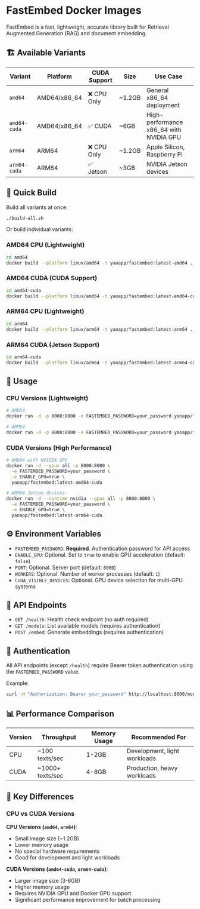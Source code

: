 # FastEmbed Docker Images

FastEmbed is a fast, lightweight, accurate library built for Retrieval Augmented Generation (RAG) and document embedding.

## 🏗️ Available Variants

| Variant      | Platform     | CUDA Support | Size   | Use Case                                |
| ------------ | ------------ | ------------ | ------ | --------------------------------------- |
| `amd64`      | AMD64/x86_64 | ❌ CPU Only  | ~1.2GB | General x86_64 deployment               |
| `amd64-cuda` | AMD64/x86_64 | ✅ CUDA      | ~6GB   | High-performance x86_64 with NVIDIA GPU |
| `arm64`      | ARM64        | ❌ CPU Only  | ~1.2GB | Apple Silicon, Raspberry Pi             |
| `arm64-cuda` | ARM64        | ✅ Jetson    | ~3GB   | NVIDIA Jetson devices                   |

## 🚀 Quick Build

Build all variants at once:

```bash
./build-all.sh
```

Or build individual variants:

### AMD64 CPU (Lightweight)

```bash
cd amd64
docker build --platform linux/amd64 -t yaoapp/fastembed:latest-amd64 .
```

### AMD64 CUDA (CUDA Support)

```bash
cd amd64-cuda
docker build --platform linux/amd64 -t yaoapp/fastembed:latest-amd64-cuda .
```

### ARM64 CPU (Lightweight)

```bash
cd arm64
docker build --platform linux/arm64 -t yaoapp/fastembed:latest-arm64 .
```

### ARM64 CUDA (Jetson Support)

```bash
cd arm64-cuda
docker build --platform linux/arm64 -t yaoapp/fastembed:latest-arm64-cuda .
```

## 🎯 Usage

### CPU Versions (Lightweight)

```bash
# AMD64
docker run -d -p 8000:8000 -e FASTEMBED_PASSWORD=your_password yaoapp/fastembed:latest-amd64

# ARM64
docker run -d -p 8000:8000 -e FASTEMBED_PASSWORD=your_password yaoapp/fastembed:latest-arm64
```

### CUDA Versions (High Performance)

```bash
# AMD64 with NVIDIA GPU
docker run -d --gpus all -p 8000:8000 \
  -e FASTEMBED_PASSWORD=your_password \
  -e ENABLE_GPU=true \
  yaoapp/fastembed:latest-amd64-cuda

# ARM64 Jetson devices
docker run -d --runtime nvidia --gpus all -p 8000:8000 \
  -e FASTEMBED_PASSWORD=your_password \
  -e ENABLE_GPU=true \
  yaoapp/fastembed:latest-arm64-cuda
```

## ⚙️ Environment Variables

- `FASTEMBED_PASSWORD`: **Required**. Authentication password for API access
- `ENABLE_GPU`: Optional. Set to `true` to enable GPU acceleration (default: `false`)
- `PORT`: Optional. Server port (default: `8000`)
- `WORKERS`: Optional. Number of worker processes (default: `1`)
- `CUDA_VISIBLE_DEVICES`: Optional. GPU device selection for multi-GPU systems

## 📡 API Endpoints

- `GET /health`: Health check endpoint (no auth required)
- `GET /models`: List available models (requires authentication)
- `POST /embed`: Generate embeddings (requires authentication)

## 🔐 Authentication

All API endpoints (except `/health`) require Bearer token authentication using the `FASTEMBED_PASSWORD` value.

Example:

```bash
curl -H "Authorization: Bearer your_password" http://localhost:8000/models
```

## 📊 Performance Comparison

| Version | Throughput       | Memory Usage | Recommended For              |
| ------- | ---------------- | ------------ | ---------------------------- |
| CPU     | ~100 texts/sec   | 1-2GB        | Development, light workloads |
| CUDA    | ~1000+ texts/sec | 4-8GB        | Production, heavy workloads  |

## 🔧 Key Differences

### CPU vs CUDA Versions

**CPU Versions (`amd64`, `arm64`)**:

- Small image size (~1.2GB)
- Lower memory usage
- No special hardware requirements
- Good for development and light workloads

**CUDA Versions (`amd64-cuda`, `arm64-cuda`)**:

- Larger image size (3-6GB)
- Higher memory usage
- Requires NVIDIA GPU and Docker GPU support
- Significant performance improvement for batch processing
